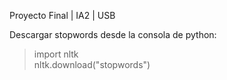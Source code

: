 Proyecto Final | IA2 | USB <br />

Descargar stopwords desde la consola de python: <br />
> import nltk <br />
> nltk.download("stopwords") <br />